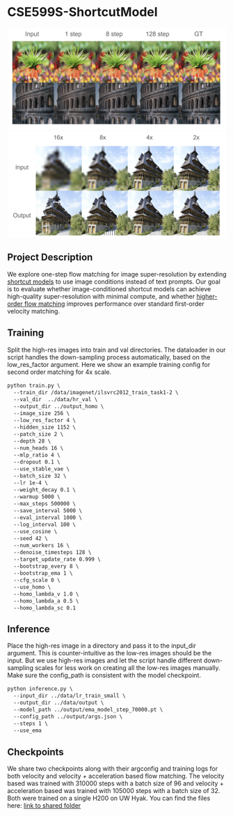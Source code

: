 # CSE599S-ShortcutModel
![Model output at different steps](figures/example1.png "Example")
![Model output at different scales](figures/example2.png "Example")
## Project Description
We explore one-step flow matching for image super-resolution by extending [shortcut models](https://github.com/kvfrans/shortcut-models) to use image conditions
instead of text prompts. Our goal is to evaluate whether image-conditioned shortcut models can achieve high-quality
super-resolution with minimal compute, and whether [higher-order flow matching](https://arxiv.org/html/2502.00688v1) improves performance over standard
first-order velocity matching.

## Training
Split the high-res images into train and val directories. The dataloader in our script handles the down-sampling process automatically, based on the low_res_factor argument. Here we show an example training config for second order matching for 4x scale.
```
python train.py \
  --train_dir /data/imagenet/ilsvrc2012_train_task1-2 \
  --val_dir  ../data/hr_val \
  --output_dir ../output_homo \
  --image_size 256 \
  --low_res_factor 4 \
  --hidden_size 1152 \
  --patch_size 2 \
  --depth 28 \
  --num_heads 16 \
  --mlp_ratio 4 \
  --dropout 0.1 \
  --use_stable_vae \
  --batch_size 32 \
  --lr 1e-4 \
  --weight_decay 0.1 \
  --warmup 5000 \
  --max_steps 500000 \
  --save_interval 5000 \
  --eval_interval 1000 \
  --log_interval 100 \
  --use_cosine \
  --seed 42 \
  --num_workers 16 \
  --denoise_timesteps 128 \
  --target_update_rate 0.999 \
  --bootstrap_every 8 \
  --bootstrap_ema 1 \
  --cfg_scale 0 \
  --use_homo \
  --homo_lambda_v 1.0 \
  --homo_lambda_a 0.5 \
  --homo_lambda_sc 0.1
  ```

## Inference
Place the high-res image in a directory and pass it to the input_dir argument. This is counter-intuitive as the low-res images should be the input. But we use high-res images and let the script handle different down-sampling scales for less work on creating all the low-res images manually.
Make sure the config_path is consistent with the model checkpoint.
```
python inference.py \
  --input_dir ../data/lr_train_small \
  --output_dir ../data/output \
  --model_path ../output/ema_model_step_70000.pt \
  --config_path ../output/args.json \
  --steps 1 \
  --use_ema
```

## Checkpoints
We share two checkpoints along with their argconfig and training logs for both velocity and velocity + acceleration based flow matching.
The velocity based was trained with 310000 steps with a batch size of 96 and velocity + acceleration based was trained with 105000 steps with a batch size of 32. Both were trained on a single H200 on UW Hyak.
You can find the files here: [link to shared folder](https://drive.google.com/drive/folders/17RDc0iYNAZ2WPPajUQHcn_84hGZl_uTf?usp=sharing)